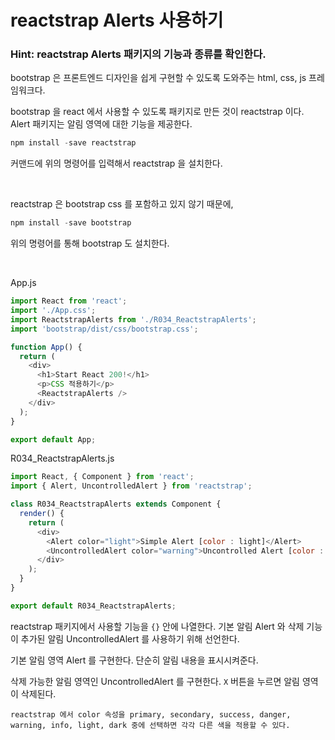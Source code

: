 # reactstrap Alerts 사용하기

### Hint: reactstrap Alerts 패키지의 기능과 종류를 확인한다.

bootstrap 은 프론트엔드 디자인을 쉽게 구현할 수 있도록 도와주는 html, css, js 프레임워크다.

bootstrap 을 react 에서 사용할 수 있도록 패키지로 만든 것이 reactstrap 이다. Alert 패키지는 알림 영역에 대한 기능을 제공한다.

```js
npm install -save reactstrap
```

커맨드에 위의 명령어를 입력해서 reactstrap 을 설치한다.

<br>

reactstrap 은 bootstrap css 를 포함하고 있지 않기 때문에,

```js
npm install -save bootstrap
```

위의 명령어를 통해 bootstrap 도 설치한다.

<br>

App.js

```js
import React from 'react';
import './App.css';
import ReactstrapAlerts from './R034_ReactstrapAlerts';
import 'bootstrap/dist/css/bootstrap.css';

function App() {
  return (
    <div>
      <h1>Start React 200!</h1>
      <p>CSS 적용하기</p>
      <ReactstrapAlerts />
    </div>
  );
}

export default App;
```

R034_ReactstrapAlerts.js

```js
import React, { Component } from 'react';
import { Alert, UncontrolledAlert } from 'reactstrap';

class R034_ReactstrapAlerts extends Component {
  render() {
    return (
      <div>
        <Alert color="light">Simple Alert [color : light]</Alert>
        <UncontrolledAlert color="warning">Uncontrolled Alert [color : warning]</UncontrolledAlert>
      </div>
    );
  }
}

export default R034_ReactstrapAlerts;
```

reactstrap 패키지에서 사용할 기능을 `{}` 안에 나열한다. 기본 알림 Alert 와 삭제 기능이 추가된 알림 UncontrolledAlert 를 사용하기 위해 선언한다.

기본 알림 영역 Alert 를 구현한다. 단순히 알림 내용을 표시시켜준다.

삭제 가능한 알림 영역인 UncontrolledAlert 를 구현한다. `X` 버튼을 누르면 알림 영역이 삭제된다.

`reactstrap 에서 color 속성을 primary, secondary, success, danger, warning, info, light, dark 중에 선택하면 각각 다른 색을 적용할 수 있다.`
